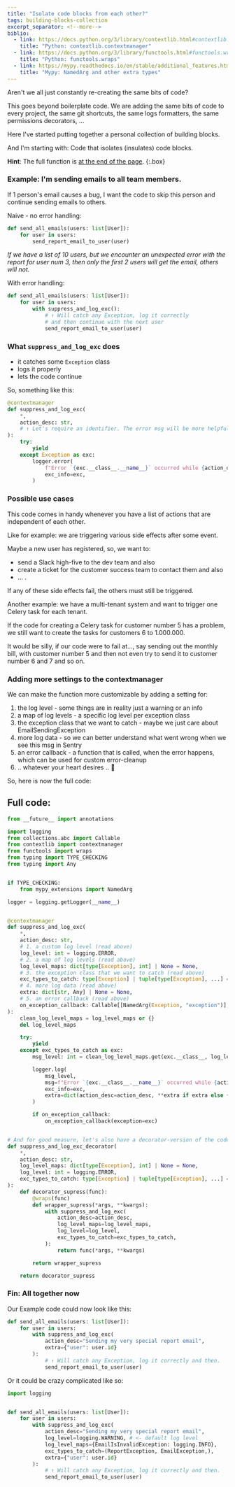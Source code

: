 ```yaml
---
title: "Isolate code blocks from each other?"
tags: building-blocks-collection
excerpt_separator: <!--more-->
biblio:
  - link: https://docs.python.org/3/library/contextlib.html#contextlib.contextmanager
    title: "Python: contextlib.contextmanager"
  - link: https://docs.python.org/3/library/functools.html#functools.wraps
    title: "Python: functools.wraps"
  - link: https://mypy.readthedocs.io/en/stable/additional_features.html#extended-callable-types
    title: "Mypy: NamedArg and other extra types"
---
```


Aren't we all just constantly re-creating the same bits of code?

This goes beyond boilerplate code. We are adding the same bits of code to every project, the same 
git shortcuts, the same logs formatters, the same permissions decorators, ... 

Here I've started putting together a personal collection of building blocks. 

And I'm starting with: Code that isolates (insulates) code blocks. 

<!--more-->

**Hint**: The full function is [at the end of the page](#full-code).
{:.box}

### Example: I'm sending emails to all team members. 

If 1 person's email causes a bug, I want the code to skip this person and continue sending emails to others.

Naive - no error handling:
```python
def send_all_emails(users: list[User]):
    for user in users:
        send_report_email_to_user(user)
```
*If we have a list of 10 users, but we encounter an unexpected error
with the report for user num 3, then only the first 2 users will get the email, others will not.*

With error handling:
```python
def send_all_emails(users: list[User]):
    for user in users:
        with suppress_and_log_exc():
            # ↑ Will catch any Exception, log it correctly 
            # and then continue with the next user
            send_report_email_to_user(user)
```

### What `suppress_and_log_exc` does

- it catches some `Exception` class
- logs it properly
- lets the code continue

So, something like this:

```python
@contextmanager
def suppress_and_log_exc(
    *,
    action_desc: str,
    # ↑ Let's require an identifier. The error msg will be more helpful this way.
):
    try:
        yield
    except Exception as exc:
        logger.error(
            f"Error `{exc.__class__.__name__}` occurred while {action_desc}",
            exc_info=exc,
        )
```

### Possible use cases

This code comes in handy whenever you have a list of actions that are independent of each other.

Like for example: we are triggering various side effects after some event.

Maybe a new user has registered, so, we want to:
- send a Slack high-five to the dev team and also 
- create a ticket for the customer success team to contact them and also 
- ... . 

If any of these side effects fail, the others must still be triggered.

Another example: we have a multi-tenant system and want to trigger one Celery task for each tenant.

If the code for creating a Celery task for customer number 5 has a problem, we still want to create the tasks for customers 6 to 1.000.000. 

It would be silly, if our code were to fail at...,  say sending out the monthly bill, with customer number 5 and then not even try to send it to customer number 6 and 7 and so on. 


### Adding more settings to the contextmanager

We can make the function more customizable by adding a setting for:
1. the log level - some things are in reality just a warning or an info
2. a map of log levels - a specific log level per exception class
3. the exception class that we want to catch - maybe we just care about EmailSendingException
4. more log data - so we can better understand what went wrong when we see this msg in Sentry
5. an error callback - a function that is called, when the error happens, which can be used for custom error-cleanup
6. .. whatever your heart desires .. 💖

So, here is now the full code:


## <a name="full-code"></a>Full code:

```py
from __future__ import annotations

import logging
from collections.abc import Callable
from contextlib import contextmanager
from functools import wraps
from typing import TYPE_CHECKING
from typing import Any


if TYPE_CHECKING:
    from mypy_extensions import NamedArg

logger = logging.getLogger(__name__)


@contextmanager
def suppress_and_log_exc(
    *,
    action_desc: str,
    # 1. a custom log level (read above)
    log_level: int = logging.ERROR,
    # 2. a map of log levels (read above)
    log_level_maps: dict[type[Exception], int] | None = None,
    # 3. the exception class that we want to catch (read above)
    exc_types_to_catch: type[Exception] | tuple[type[Exception], ...] = Exception,
    # 4. more log data (read above)
    extra: dict[str, Any] | None = None,
    # 5. an error callback (read above)
    on_exception_callback: Callable[[NamedArg(Exception, "exception")], None] | None = None,
):
    clean_log_level_maps = log_level_maps or {}
    del log_level_maps

    try:
        yield
    except exc_types_to_catch as exc:
        msg_level: int = clean_log_level_maps.get(exc.__class__, log_level)

        logger.log(
            msg_level,
            msg=f"Error `{exc.__class__.__name__}` occurred while {action_desc}",
            exc_info=exc,
            extra=dict(action_desc=action_desc, **extra if extra else {}),
        )

        if on_exception_callback:
            on_exception_callback(exception=exc)


# And for good measure, let's also have a decorator-version of the code            
def suppress_and_log_exc_decorator(
    *,
    action_desc: str,
    log_level_maps: dict[type[Exception], int] | None = None,
    log_level: int = logging.ERROR,
    exc_types_to_catch: type[Exception] | tuple[type[Exception], ...] = Exception,
):
    def decorator_supress(func):
        @wraps(func)
        def wrapper_supress(*args, **kwargs):
            with suppress_and_log_exc(
                action_desc=action_desc,
                log_level_maps=log_level_maps,
                log_level=log_level,
                exc_types_to_catch=exc_types_to_catch,
            ):
                return func(*args, **kwargs)

        return wrapper_supress

    return decorator_supress

```

### Fin: All together now

Our Example code could now look like this:

```python
def send_all_emails(users: list[User]):
    for user in users:
        with suppress_and_log_exc(
            action_desc="Sending my very special report email",
            extra={"user": user.id}
        ):
            # ↑ Will catch any Exception, log it correctly and then. 
            send_report_email_to_user(user)
```

Or it could be crazy complicated like so:

```python
import logging


def send_all_emails(users: list[User]):
    for user in users:
        with suppress_and_log_exc(
            action_desc="Sending my very special report email",
            log_level=logging.WARNING, # <- default log level
            log_level_maps={EmailIsInvalidException: logging.INFO},
            exc_types_to_catch=(ReportException, EmailException,),
            extra={"user": user.id}
        ):
            # ↑ Will catch any Exception, log it correctly and then. 
            send_report_email_to_user(user)
```

